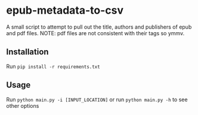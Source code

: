 # epub-metadata-to-csv
A small script to attempt to pull out the title, authors and publishers of epub and pdf files. NOTE: pdf files are not consistent with their tags so ymmv.

## Installation
Run `pip install -r requirements.txt`

## Usage
Run `python main.py -i [INPUT_LOCATION]` or run `python main.py -h` to see other options

